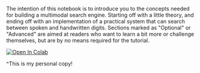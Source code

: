 The intention of this notebook is to introduce you to the concepts needed for building a multimodal search engine. Starting off with a little theory, and ending off with an implementation of a practical system that can search between spoken and handwritten digits. Sections marked as "Optional" or "Advanced" are aimed at readers who want to learn a bit more or challenge themselves, but are by no means required for the tutorial.

[![Open In Colab](https://colab.research.google.com/assets/colab-badge.svg)](https://colab.research.google.com/github/jaebrownn/indabax-2021/blob/main/multimodal-search/copy_of_bytefuse_indabax_multimodal_search_intro.ipynb)

^This is my personal copy!
